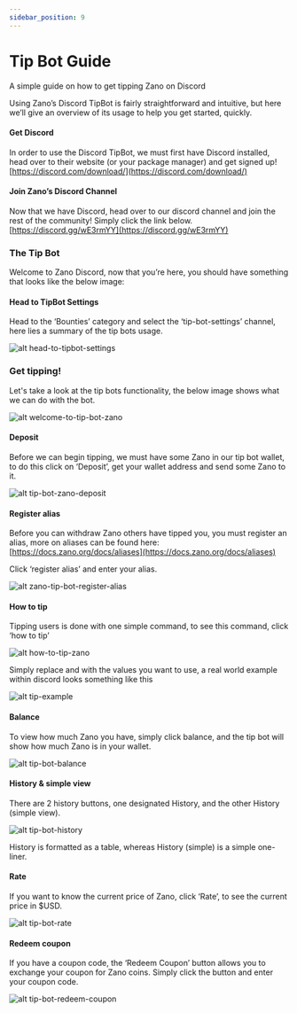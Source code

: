 ```yaml
---
sidebar_position: 9
---
```


# Tip Bot Guide

A simple guide on how to get tipping Zano on Discord

Using Zano’s Discord TipBot is fairly straightforward and intuitive, but here we’ll give an overview of its usage to help you get started, quickly.

#### Get Discord

In order to use the Discord TipBot, we must first have Discord installed, head over to their website (or your package manager) and get signed up!<br /> [https://discord.com/download/](https://discord.com/download/)

#### Join Zano’s Discord Channel

Now that we have Discord, head over to our discord channel and join the rest of the community! Simply click the link below.<br /> [https://discord.gg/wE3rmYY](https://discord.gg/wE3rmYY)

### The Tip Bot

Welcome to Zano Discord, now that you’re here, you should have something that looks like the below image:

#### Head to TipBot Settings

Head to the ‘Bounties’ category and select the ‘tip-bot-settings’ channel, here lies a summary of the tip bots usage.

![alt head-to-tipbot-settings](../../static/img/use/tip-bot-guide/head-to-tipbot-settings.png)

### Get tipping!

Let's take a look at the tip bots functionality, the below image shows what we can do with the bot.

![alt welcome-to-tip-bot-zano](../../static/img/use/tip-bot-guide/welcome-to-zano-tip-bot.png)

#### Deposit

Before we can begin tipping, we must have some Zano in our tip bot wallet, to do this click on ‘Deposit’, get your wallet address and send some Zano to it.

![alt tip-bot-zano-deposit](../../static/img/use/tip-bot-guide/tip-bot-zano-deposit.png)

#### Register alias

Before you can withdraw Zano others have tipped you, you must register an alias, more on aliases can be found here: [https://docs.zano.org/docs/aliases](https://docs.zano.org/docs/aliases)

Click ‘register alias’ and enter your alias.

![alt zano-tip-bot-register-alias](../../static/img/use/tip-bot-guide/zano-tip-bot-register-alias.png)

#### How to tip

Tipping users is done with one simple command, to see this command, click ‘how to tip’

![alt how-to-tip-zano](../../static/img/use/tip-bot-guide/how-to-tip-zano.png)

Simply replace and with the values you want to use, a real world example within discord looks something like this

![alt tip-example](../../static/img/use/tip-bot-guide/tip-example.png)

#### Balance

To view how much Zano you have, simply click balance, and the tip bot will show how much Zano is in your wallet.

![alt tip-bot-balance](../../static/img/use/tip-bot-guide/tip-bot-balance.png)

#### History & simple view

There are 2 history buttons, one designated History, and the other History (simple view).

![alt tip-bot-history](../../static/img/use/tip-bot-guide/tip-bot-history.png)

History is formatted as a table, whereas History (simple) is a simple one-liner.

#### Rate

If you want to know the current price of Zano, click ‘Rate’, to see the current price in $USD.

![alt tip-bot-rate](../../static/img/use/tip-bot-guide/tip-bot-rate.png)

#### Redeem coupon

If you have a coupon code, the ‘Redeem Coupon’ button allows you to exchange your coupon for Zano coins. Simply click the button and enter your coupon code.

![alt tip-bot-redeem-coupon](../../static/img/use/tip-bot-guide/tip-bot-redeem-coupon.png)
